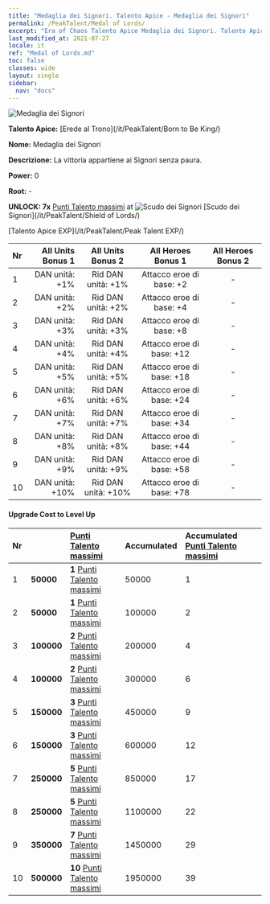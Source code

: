```yaml
---
title: "Medaglia dei Signori. Talento Apice - Medaglia dei Signori"
permalink: /PeakTalent/Medal of Lords/
excerpt: "Era of Chaos Talento Apice Medaglia dei Signori. Talento Apice Medaglia dei Signori. Medaglia dei Signori"
last_modified_at: 2021-07-27
locale: it
ref: "Medal of Lords.md"
toc: false
classes: wide
layout: single
sidebar:
  nav: "docs"
---
```


  ![Medaglia dei Signori](/images/pt/talent_4303.png)

  **Talento Apice:** [Erede al Trono](/it/PeakTalent/Born to Be King/)

  **Nome:** Medaglia dei Signori

  **Descrizione:** La vittoria appartiene ai Signori senza paura.

  **Power:** 0

  **Root:** -

  **UNLOCK: 7x** [Punti Talento massimi](/ItemsIT/con_934/) at ![Scudo dei Signori](/images/pt/talent_4302.png) [Scudo dei Signori](/it/PeakTalent/Shield of Lords/)

  [Talento Apice EXP](/it/PeakTalent/Peak Talent EXP/)

  | Nr | All Units Bonus 1 | All Units Bonus 2 | All Heroes Bonus 1 | All Heroes Bonus 2 |
  |:---|--------------:|:-------------:|:-------------:|:-------------:|
  | 1 | DAN unità: +1% | Rid DAN unità: +1% | Attacco eroe di base: +2 | - |
  | 2 | DAN unità: +2% | Rid DAN unità: +2% | Attacco eroe di base: +4 | - |
  | 3 | DAN unità: +3% | Rid DAN unità: +3% | Attacco eroe di base: +8 | - |
  | 4 | DAN unità: +4% | Rid DAN unità: +4% | Attacco eroe di base: +12 | - |
  | 5 | DAN unità: +5% | Rid DAN unità: +5% | Attacco eroe di base: +18 | - |
  | 6 | DAN unità: +6% | Rid DAN unità: +6% | Attacco eroe di base: +24 | - |
  | 7 | DAN unità: +7% | Rid DAN unità: +7% | Attacco eroe di base: +34 | - |
  | 8 | DAN unità: +8% | Rid DAN unità: +8% | Attacco eroe di base: +44 | - |
  | 9 | DAN unità: +9% | Rid DAN unità: +9% | Attacco eroe di base: +58 | - |
  | 10 | DAN unità: +10% | Rid DAN unità: +10% | Attacco eroe di base: +78 | - |


#### Upgrade Cost to Level Up

  | Nr | <i class="fas fa-coins"/> | [Punti Talento massimi](/ItemsIT/con_934/) | Accumulated <i class="fas fa-coins"/> | Accumulated [Punti Talento massimi](/ItemsIT/con_934/) |
  |:---|:--------------|:-------------|:-------------|:-------------|
  | 1 | **50000** | **1** [Punti Talento massimi](/ItemsIT/con_934/) | 50000 | 1 |
  | 2 | **50000** | **1** [Punti Talento massimi](/ItemsIT/con_934/) | 100000 | 2 |
  | 3 | **100000** | **2** [Punti Talento massimi](/ItemsIT/con_934/) | 200000 | 4 |
  | 4 | **100000** | **2** [Punti Talento massimi](/ItemsIT/con_934/) | 300000 | 6 |
  | 5 | **150000** | **3** [Punti Talento massimi](/ItemsIT/con_934/) | 450000 | 9 |
  | 6 | **150000** | **3** [Punti Talento massimi](/ItemsIT/con_934/) | 600000 | 12 |
  | 7 | **250000** | **5** [Punti Talento massimi](/ItemsIT/con_934/) | 850000 | 17 |
  | 8 | **250000** | **5** [Punti Talento massimi](/ItemsIT/con_934/) | 1100000 | 22 |
  | 9 | **350000** | **7** [Punti Talento massimi](/ItemsIT/con_934/) | 1450000 | 29 |
  | 10 | **500000** | **10** [Punti Talento massimi](/ItemsIT/con_934/) | 1950000 | 39 |
